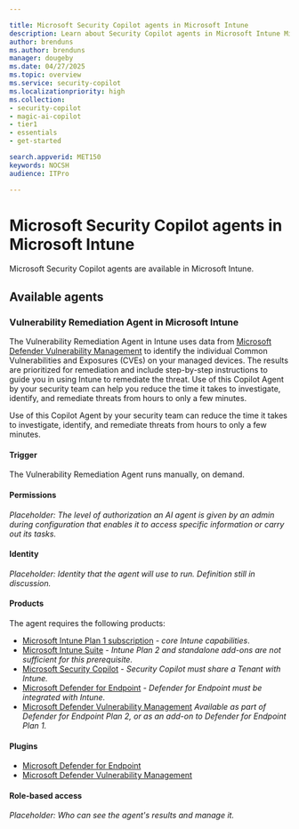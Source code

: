 ```yaml
---

title: Microsoft Security Copilot agents in Microsoft Intune
description: Learn about Security Copilot agents in Microsoft Intune Microsoft Intune
author: brenduns
ms.author: brenduns
manager: dougeby
ms.date: 04/27/2025
ms.topic: overview
ms.service: security-copilot
ms.localizationpriority: high
ms.collection:
- security-copilot
- magic-ai-copilot
- tier1
- essentials
- get-started

search.appverid: MET150
keywords: NOCSH
audience: ITPro

---
```


# Microsoft Security Copilot agents in Microsoft Intune

Microsoft Security Copilot agents are available in Microsoft Intune.

<!-- 
## Agent terminology

| Field | Description |
|-------|-------------|
| Trigger | An event or condition that tells an agentic system to initiate an action or series of actions. |
| Permissions | The level of authorization an AI agent is given by an admin during configuration that enables it to access specific information or carry out its tasks. |
| Identity | The credentials that the agent will use when it runs. |
| Plugins | A component that extends what an agent can do by giving it access to capabilities in first- and third-party services and public websites through APIs. |
-->

## Available agents

### Vulnerability Remediation Agent in Microsoft Intune

The Vulnerability Remediation Agent in Intune uses data from [Microsoft Defender Vulnerability Management](/defender-vulnerability-management/defender-vulnerability-management) to identify the individual Common Vulnerabilities and Exposures (CVEs) on your managed devices. The results are prioritized for remediation and include step-by-step instructions to guide you in using Intune to remediate the threat. Use of this Copilot Agent by your security team can help you reduce the time it takes to investigate, identify, and remediate threats from hours to only a few minutes.

Use of this Copilot Agent by your security team can reduce the time it takes to investigate, identify, and remediate threats from hours to only a few minutes.

#### Trigger

The Vulnerability Remediation Agent runs manually, on demand.

#### Permissions

*Placeholder: The level of authorization an AI agent is given by an admin during configuration that enables it to access specific information or carry out its tasks.*

#### Identity
*Placeholder: Identity that the agent will use to run. Definition still in discussion.*

#### Products

The agent requires the following products:

- [Microsoft Intune Plan 1 subscription](https://www.microsoft.com/en-us/security/business/microsoft-intune-pricing?msockid=2da59cedebdd644e10a289a7ea67657a) - *core Intune capabilities*.
- [Microsoft Intune Suite](https://www.microsoft.com/security/business/microsoft-intune-pricing?msockid=2da59cedebdd644e10a289a7ea67657a) - *Intune Plan 2 and standalone add-ons are not sufficient for this prerequisite.*
- [Microsoft Security Copilot](/copilot/security/microsoft-security-copilot) - *Security Copilot must share a Tenant with Intune.*
- [Microsoft Defender for Endpoint](../intune-service/protect/advanced-threat-protection.md) - *Defender for Endpoint must be integrated with Intune.*
- [Microsoft Defender Vulnerability Management](../intune-service/protect/advanced-threat-protection.md) *Available as part of Defender for Endpoint Plan 2, or as an add-on to Defender for Endpoint Plan 1.*


#### Plugins

- [Microsoft Defender for Endpoint](/defender-endpoint/microsoft-defender-endpoint)
- [Microsoft Defender Vulnerability Management](/defender-vulnerability-management/defender-vulnerability-management)

#### Role-based access 
*Placeholder: Who can see the agent's results and manage it.*

